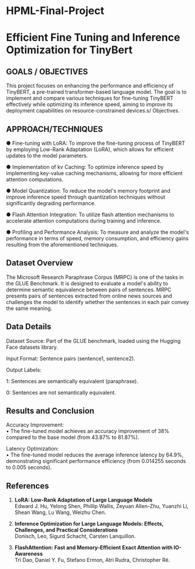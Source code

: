 # HPML-Final-Project

# Efficient Fine Tuning and Inference Optimization for TinyBert

## GOALS / OBJECTIVES

This project focuses on enhancing the performance and
efficiency of TinyBERT, a pre-trained transformer-based
language model. The goal is to implement and compare
various techniques for fine-tuning TinyBERT effectively
while optimizing its inference speed, aiming to improve its
deployment capabilities on resource-constrained devices.s/
Objectives.


## APPROACH/TECHNIQUES

● Fine-tuning with LoRA: To improve the
fine-tuning process of TinyBERT by employing
Low-Rank Adaptation (LoRA), which allows for
efficient updates to the model parameters.

● Implementation of kv Caching: To optimize
inference speed by implementing key-value caching
mechanisms, allowing for more efficient attention
computations.

● Model Quantization: To reduce the model's
memory footprint and improve inference speed
through quantization techniques without
significantly degrading performance.

● Flash Attention Integration: To utilize flash
attention mechanisms to accelerate attention
computations during training and inference.

● Profiling and Performance Analysis: To measure
and analyze the model's performance in terms of
speed, memory consumption, and efficiency gains
resulting from the aforementioned techniques.

## Dataset Overview

The Microsoft Research Paraphrase Corpus (MRPC) is one of the tasks in the GLUE Benchmark. It is designed to evaluate a model's ability to determine semantic equivalence between pairs of sentences. MRPC presents pairs of sentences extracted from online news sources and challenges the model to identify whether the sentences in each pair convey the same meaning.

Data Details
-------------
Dataset Source: Part of the GLUE benchmark, loaded using the Hugging Face datasets library.

Input Format: Sentence pairs (sentence1, sentence2).

Output Labels:

1: Sentences are semantically equivalent (paraphrase).

0: Sentences are not semantically equivalent.

Results and Conclusion
-------------
Accuracy Improvement:<br>
	•	The fine-tuned model achieves an accuracy improvement of 38% compared to the base model (from 43.87% to 81.87%). 
 
Latency Optimization:<br>
	•	The fine-tuned model reduces the average inference latency by 64.9%, demonstrating significant performance efficiency (from 0.014255 seconds to 0.005 seconds).

## References

1. **LoRA: Low-Rank Adaptation of Large Language Models**  
   Edward J. Hu, Yelong Shen, Phillip Wallis, Zeyuan Allen-Zhu, Yuanzhi Li, Shean Wang, Lu Wang, Weizhu Chen.

2. **Inference Optimization for Large Language Models: Effects, Challenges, and Practical Considerations**  
   Donisch, Leo, Sigurd Schacht, Carsten Lanquillon.

3. **FlashAttention: Fast and Memory-Efficient Exact Attention with IO-Awareness**  
   Tri Dao, Daniel Y. Fu, Stefano Ermon, Atri Rudra, Christopher Ré.
